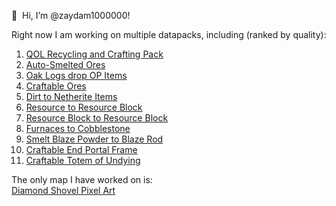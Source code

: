 👋 ‏‏‎ ‎Hi, I’m @zaydam1000000!

Right now I am working on multiple datapacks, including (ranked by quality):  
1. [QOL Recycling and Crafting Pack](https://github.com/zaydam1000000/qol_recycling_crafting_pack "QOL Recycling and Crafting Pack")  
2. [Auto-Smelted Ores](https://github.com/zaydam1000000/autosmelted_ores "Auto-Smelted Ores")  
3. [Oak Logs drop OP Items](https://github.com/zaydam1000000/oak_logs_drop_op_items "Oak Logs drop OP Items")  
4. [Craftable Ores](https://github.com/zaydam1000000/craftable_ores "Craftable Ores")  
5. [Dirt to Netherite Items](https://github.com/zaydam1000000/dirt_to_netherite_items "Dirt to Netherite Items")   
6. [Resource to Resource Block](https://github.com/zaydam1000000/resource_block_to_resource_block "Resource Block to Resource Block")  
7. [Resource Block to Resource Block](https://github.com/zaydam1000000/resource_to_resource_block "Resource to Resource Block")   
8. [Furnaces to Cobblestone](https://github.com/zaydam1000000/furnaces_to_cobble "Furnaces to Cobblestone")  
9. [Smelt Blaze Powder to Blaze Rod](https://github.com/zaydam1000000/smelt_blaze_powder_to_blaze_rod "Smelt Blaze Powder to Blaze Rod")  
10. [Craftable End Portal Frame](https://github.com/zaydam1000000/craftable_end_portal_frame "Craftable End Portal Frame")  
11. [Craftable Totem of Undying](https://github.com/zaydam1000000/craftable_totem_of_undying "Craftable Totem of Undying")  

The only map I have worked on is:  
[Diamond Shovel Pixel Art](https://github.com/zaydam1000000/diamond_shovel_pixel_art_map "Diamond Shovel Pixel Art")
